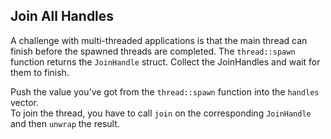 ﻿## Join All Handles

A challenge with multi-threaded applications is that the main thread can
finish before the spawned threads are completed. The `thread::spawn` function returns the `JoinHandle` struct.
Collect the JoinHandles and wait for them to finish.

<div class="hint">
Push the value you've got from the <code>thread::spawn</code> function into the
<code>handles</code> vector.
</div>

<div class="hint">
To join the thread, you have to call <code>join</code> on the corresponding 
<code>JoinHandle</code> and then <code>unwrap</code> the result.
</div>